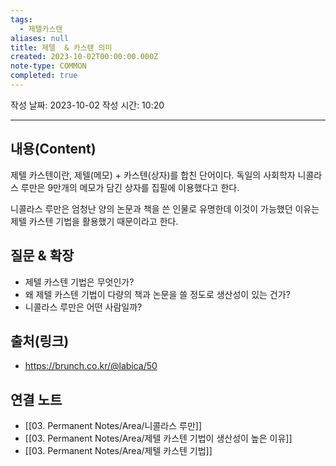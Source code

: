 ```yaml
---
tags:
  - 제텔카스텐
aliases: null
title: 제텔  & 카스텐 의미
created: 2023-10-02T00:00:00.000Z
note-type: COMMON
completed: true
---
```

작성 날짜: 2023-10-02
작성 시간: 10:20


----

## 내용(Content)

제텔 카스텐이란, 제텔(메모) + 카스텐(상자)를 합친 단어이다. 
독일의 사회학자 니콜라스 루만은 9만개의 메모가 담긴 상자를 집필에 이용했다고 한다.

니콜라스 루만은 엄청난 양의 논문과 책을 쓴 인물로 유명한데 이것이 가능했던 이유는 제텔 카스텐 기법을 활용했기 때문이라고 한다.

## 질문 & 확장

- 제텔 카스텐 기법은 무엇인가?
- 왜 제텔 카스텐 기법이 다량의 책과 논문을 쓸 정도로 생산성이 있는 건가?
- 니콜라스 루만은 어떤 사람일까?

## 출처(링크)

- https://brunch.co.kr/@labica/50

## 연결 노트

- [[03. Permanent Notes/Area/니콜라스 루만]]
- [[03. Permanent Notes/Area/제텔 카스텐 기법이 생산성이 높은 이유]]
- [[03. Permanent Notes/Area/제텔 카스텐 기법]]



